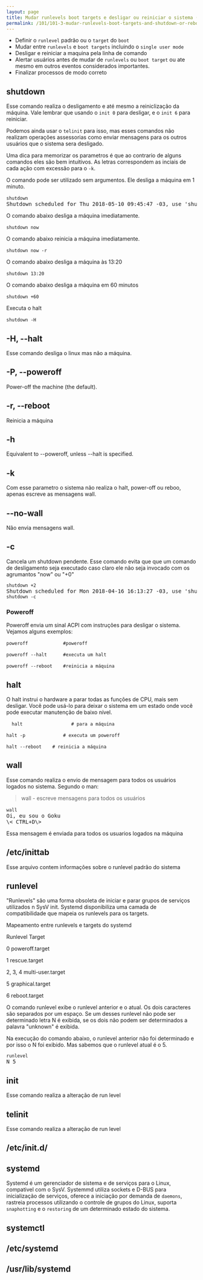 ```yaml
---
layout: page
title: Mudar runlevels boot targets e desligar ou reiniciar o sistema (Peso 3)
permalink: /101/101-3-mudar-runlevels-boot-targets-and-shutdown-or-reboot-system
---
```


* Definir o `runlevel` padrão ou o `target` do `boot`
* Mudar entre `runlevels` e `boot targets` incluindo o `single user mode`
* Desligar e reiniciar a maquina pela linha de comando
* Alertar usuários antes de mudar de `runlevels` ou `boot target` ou ate mesmo em outros eventos considerados importantes.
* Finalizar processos de modo correto


## shutdown

Esse comando realiza o desligamento e até mesmo a reiniclização da máquina. Vale lembrar que usando o `init 0` para desligar, e o `init 6` para reiniciar.

Podemos ainda usar o `telinit` para isso, mas esses comandos não realizam operações assessorias como enviar mensagens para os outros usuários que o sistema sera desligado.

Uma dica para memorizar os parametros é que ao contrario de alguns comandos eles são bem intuitivos. As letras correspondem as inciais de cada ação com excessão para o `-k`.

O comando pode ser utilizado sem argumentos. Ele desliga a máquina em 1 minuto.

<pre class="language-bash command-line" data-user="alphabraga" data-host="localhost">
<code>shutdown</code>	
Shutdown scheduled for Thu 2018-05-10 09:45:47 -03, use 'shutdown -c' to cancel.
</pre>

O comando abaixo desliga a máquina imediatamente.

<pre class="language-bash command-line" data-user="alphabraga" data-host="localhost">
<code>shutdown now</code>	
</pre>

O comando abaixo reinicia a máquina imediatamente.

<pre class="language-bash command-line" data-user="alphabraga" data-host="localhost">
<code>shutdown now -r</code>	
</pre>


O comando abaixo desliga a máquina às 13:20

<pre class="language-bash command-line" data-user="alphabraga" data-host="localhost">
<code>shutdown 13:20</code>	
</pre>

O comando abaixo desliga a máquina em 60 minutos

<pre class="language-bash command-line" data-user="alphabraga" data-host="localhost">
<code>shutdown +60</code>	
</pre>

Executa o halt

<pre class="language-bash command-line" data-user="alphabraga" data-host="localhost">
<code>shutdown -H</code>	
</pre>

## -H, --halt

Esse comando desliga o linux mas não a máquina.

## -P, --poweroff

Power-off the machine (the default).

## -r, --reboot

Reinicia a máquina

## -h

Equivalent to --poweroff, unless --halt is specified.

## -k

Com esse parametro o sistema não realiza o halt, power-off ou reboo, apenas escreve as mensagens wall.

## --no-wall

Não envia mensagens wall.

## -c

Cancela um shutdown pendente. Esse comando evita que que um comando de desligamento seja executado caso claro ele não seja invocado com os agrumantos "now" ou "+0"

<pre class="language-bash command-line">
<code>shutdown +2</code>
Shutdown scheduled for Mon 2018-04-16 16:13:27 -03, use 'shutdown -c' to cancel.
<code>shutdown -c</code>
</pre>


### Poweroff

Poweroff envia um sinal ACPI com instruções para desligar o sistema. Vejamos alguns exemplos:


<pre class="language-bash command-line" data-user="alphabraga" data-host="localhost">
<code>poweroff   	       #poweroff</code>	
</pre>


<pre class="language-bash command-line" data-user="alphabraga" data-host="localhost">
<code>poweroff --halt      #executa um halt</code>	
</pre>

<pre class="language-bash command-line" data-user="alphabraga" data-host="localhost">
<code>poweroff --reboot    #reinicia a máquina</code>	
</pre>

## halt

O halt instrui o hardware a parar todas as funções de CPU, mais sem desligar. Você pode usá-lo para deixar o sistema em um estado onde você pode executar manutenção de baixo nível.


<pre class="language-bash command-line" data-user="alphabraga" data-host="localhost">
<code>	halt                  # para a máquina</code>	
</pre>

<pre class="language-bash command-line" data-user="alphabraga" data-host="localhost">
<code>halt -p              # executa um poweroff</code>	
</pre>


<pre class="language-bash command-line" data-user="alphabraga" data-host="localhost">
<code>halt --reboot    # reinicia a máquina</code>	
</pre>

## wall

Esse comando realiza o envio de mensagem para todos os usuários logados no sistema. Segundo o man:

> wall - escreve mensagens para todos os usuários

<pre class="language-bash command-line" data-user="alphabraga" data-host="localhost">
<code>wall</code>	
Oi, eu sou o Goku
\< CTRL+D\>
</pre>

Essa mensagem é enviada para todos os usuarios logados na máquina

## /etc/inittab

Esse arquivo contem informações sobre o runlevel padrão do sistema

## runlevel

"Runlevels" são uma forma obsoleta de iniciar e parar grupos de serviços utilizados n SysV init. Systemd disponibiliza uma camada de compatibilidade que mapeia os runlevels para os targets.

Mapeamento entre runlevels e  targets do systemd

Runlevel  Target            

0        poweroff.target   

1        rescue.target     

2, 3, 4  multi-user.target

5        graphical.target 

6        reboot.target    



O comando runlevel exibe o runlevel anterior e o atual. Os dois caracteres são separados por um espaço. Se um desses runlevel não pode ser determinado  letra N é exibida, se os dois não podem ser determinados a palavra "unknown" é exibida.

Na execução do comando abaixo, o runlevel anterior não foi determinado e por isso o N foi exibido. Mas sabemos que o runlevel atual é o 5.

<pre class="language-bash command-line" data-user="alphabraga" data-host="localhost">
<code>runlevel</code>
N 5
</pre>



## init

Esse comando realiza a alteração de run level

## telinit

Esse comando realiza a alteração de run level

## /etc/init.d/

## systemd

Systemd é um gerenciador de sistema e de serviços para o Linux, compativel com o SysV. Systemmd utiliza sockets e D-BUS para inicialização de serviços, oferece a iniciação por demanda de `daemons`, rastreia processos utilizando o controle de grupos do Linux, suporta `snaphotting` e o `restoring` de um determinado estado do sistema.

## systemctl


## /etc/systemd


## /usr/lib/systemd

